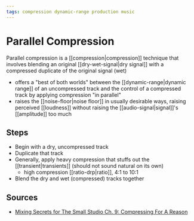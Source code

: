 ```yaml
---
tags: compression dynamic-range production music
---
```


# Parallel Compression

Parallel compression is a [[compression|compression]] technique that involves blending an original [[dry-wet-signal|dry signal]] with a compressed duplicate of the original signal (wet)

- offers a "best of both worlds" between the [[dynamic-range|dynamic range]] of an uncompressed track and the control of a compressed track by applying compression "in parallel"
- raises the [[noise-floor|noise floor]] in usually desirable ways, raising perceived [[loudness]] without raising the [[audio-signal|signal]]'s [[amplitude]] too much

## Steps

- Begin with a dry, uncompressed track
- Duplicate that track
- Generally, apply heavy compression that stuffs out the [[transient|transients]] (should not sound natural on its own)
  - high compression [[ratio-drp|ratio]], 4:1 to 10:1
- Blend the dry and wet (compressed) tracks together

## Sources

- [Mixing Secrets for The Small Studio Ch. 9: Compressing For A Reason](https://www.cambridge-mt.com/ms/ch9/)
